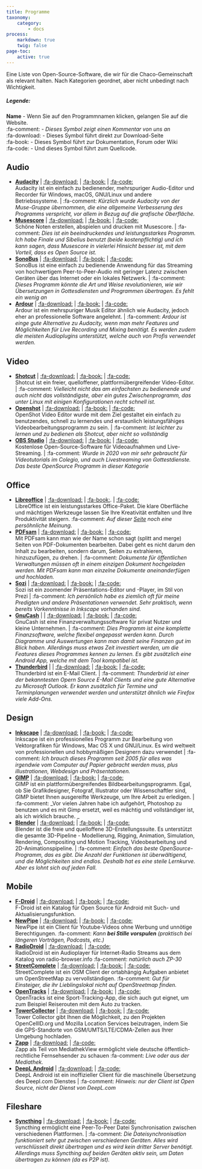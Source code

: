 ```yaml
---
title: Programme
taxonomy:
    category:
        - docs
process:
    markdown: true
    twig: false
page-toc:
    active: true
---
```


Eine Liste von Open-Source-Software, die wir für die Chaco-Gemeinschaft als relevant halten. Nach Kategorien geordnet, aber nicht unbedingt nach Wichtigkeit.
##### Legende:
**Name**  -  Wenn Sie auf den Programmnamen klicken, gelangen Sie auf die Website.
<br>  :fa-comment:  -  _Dieses Symbol zeigt einen Kommentar von uns an_
<br>  :fa-download:  -  Dieses Symbol führt direkt zur Download-Seite
<br>  :fa-book:  -  Dieses Symbol führt zur Dokumentation, Forum oder Wiki
<br>  :fa-code:  -  Und dieses Symbol führt zum Quellcode.

<!--Verwende folgende Zeile als Vorlage, um neue Programme in die Liste einzufügen, dann einfach mit den entsprechenden Links, Bescreibung und Kommentare ergänzen.

**[Programm](?target=_blank)**  |  [:fa-download:](?target=_blank)  |  [:fa-book:](?target=_blank)  |  [:fa-code:](?target=_blank) <br> Beschreibung  |  :fa-comment: _Kommentar_

-->

## Audio
* **[Audacity](https://www.audacityteam.org?target=_blank)** | [:fa-download:](https://www.audacityteam.org/download?target=_blank)  |  [:fa-book:](https://www.audacityteam.org/help/documentation?target=_blank)  |  [:fa-code:](https://github.com/audacity/audacity?target=_blank) <br> Audacity ist ein einfach zu bedienender, mehrspuriger Audio-Editor und Recorder für Windows, macOS, GNU/Linux und andere Betriebssysteme.  |  :fa-comment: _Kürzlich wurde Audacity von der Muse-Gruppe übernommen, die eine allgemeine Verbesserung des Programms verspricht, vor allem in Bezug auf die grafische Oberfläche._
* **[Musescore](https://musescore.org/de?target=_blank)**  |  [:fa-download:](https://musescore.org/de/download?target=_blank)  |  [:fa-book:](https://musescore.org/de/unterstuetzung?target=_blank)  |  [:fa-code:](https://github.com/musescore/MuseScore?target=_blank) <br>Schöne Noten erstellen, abspielen und drucken mit Musescore. | :fa-comment: _Dies ist ein beeindruckendes und leistungsstarkes Programm. Ich habe Finale und Sibelius benutzt (beide kostenpflichtig) und ich kann sagen, dass Musescore in vielerlei Hinsicht besser ist, mit dem Vorteil, dass es Open Source ist._
* **[SonoBus](https://sonobus.net?target=_blank)**  |  [:fa-download:](https://sonobus.net/index.html#download?target=_blank)  |  [:fa-book:](https://sonobus.net/sonobus_userguide.html?target=_blank)  |  [:fa-code:](https://github.com/sonosaurus/sonobus?target=_blank) <br>SonoBus ist eine einfach zu bedienende Anwendung für das Streaming von hochwertigem Peer-to-Peer-Audio mit geringer Latenz zwischen Geräten über das Internet oder ein lokales Netzwerk.   |  :fa-comment: _Dieses Programm könnte die Art und Weise revolutionieren, wie wir Übersetzungen in Gottesdiensten und Programmen übertragen. Es fehlt ein wenig an_
* **[Ardour](https://ardour.org/?target=_blank)**  |  [:fa-download:](https://community.ardour.org/download?target=_blank)  |  [:fa-book:](https://manual.ardour.org/toc/?target=_blank)  |  [:fa-code:](https://github.com/Ardour/ardour?target=_blank) <br>Ardour ist ein mehrspuriger Musik Editor ähnlich wie Audacity, jedoch eher an professionelle Software angelehnt.  |  :fa-comment: _Ardour ist einge gute Alternative zu Audacity, wenn man mehr Features und Möglichkeiten für Live Recording und Mixing benötigt. Es werden zudem die meisten Audioplugins unterstützt, welche auch von Profis verwendet werden._


## Video
* **[Shotcut](https://shotcut.org?target=_blank)**  |  [:fa-download:](https://shotcut.org/download/?target=_blank)  |  [:fa-book:](https://shotcut.org/howtos/?target=_blank)  |  [:fa-code:](https://github.com/mltframework/shotcut?target=_blank) <br> Shotcut ist ein freier, quelloffener, plattformübergreifender Video-Editor.  |  :fa-comment: _Vielleicht nicht das am einfachsten zu bedienende und auch nicht das vollständigste, aber ein gutes Zwischenprogramm, das unter Linux mit einigen Konfigurationen recht schnell ist._
* **[Openshot](https://www.openshot.org/de?target=_blank)**  |  [:fa-download:](https://www.openshot.org/download/?target=_blank)  |  [:fa-book:](https://www.openshot.org/de/user-guide/?target=_blank)  |  [:fa-code:](https://github.com/OpenShot?target=_blank) <br> OpenShot Video Editor wurde mit dem Ziel gestaltet ein einfach zu benutzendes, schnell zu lernendes und erstaunlich leistungsfähiges Videobearbeitungsprogramm zu sein.   |  :fa-comment: _Ist leichter zu lernen und zu bedienen als Shotcut, aber nicht so vollstándig_
* **[OBS Studio](https://obsproject.com/de?target=_blank)**  |  [:fa-download:](https://obsproject.com/de/download?target=_blank)  |  [:fa-book:](https://obsproject.com/de/help?target=_blank)  |  [:fa-code:](https://github.com/obsproject/obs-studio?target=_blank) <br> Kostenlose Open-Source-Software für Videoaufnahmen und Live-Streaming.  |  :fa-comment: _Wurde in 2020 von mir sehr gebraucht für Videotutorials im Colegio, und auch Livestreaming von Gottestdienste. Das beste OpenSource Programm in dieser Kategorie_


## Office
* **[Libreoffice](https://libreoffice.org?target=_blank)**  |   [:fa-download:](https://de.libreoffice.org/download/download?target=_blank) | [:fa-book:](https://de.libreoffice.org/get-help/community-support?target=_blank).  |  [:fa-code:](https://gerrit.libreoffice.org/q/status:open+-is:wip?target=_blank) <br>LibreOffice ist ein leistungsstarkes Office-Paket. Die klare Oberfläche und mächtigen Werkzeuge lassen Sie Ihre Kreativität entfalten und Ihre Produktivität steigern. :fa-comment: _Auf dieser [Seite](libreoffice) noch eine persöhnliche Meinung._
* **[PDFsam](https://pdfsam.org/?target=_blank)**  |  [:fa-download:](https://pdfsam.org/download-pdfsam-basic/?target=_blank)  |  [:fa-book:](https://pdfsam.org/documentation/?target=_blank)  |  [:fa-code:](https://github.com/torakiki/pdfsam?target=_blank) <br> Mit PDFsam kann man wie der Name schon sagt (splitt and merge) Seiten von PDF-Dokumenten bearbeiten. Dabei geht es nicht darum den Inhalt zu bearbeiten, sondern darum, Seiten zu extrahieren, hinzuzufügen, zu drehen.  |  :fa-comment: _Dokumente für öffentlichen Verwaltungen müssen oft in einem einzigen Dokument hochgeladen werden. Mit PDFsam kann man einzelne Dokumente aneinanderfügen und hochladen._
* **[Sozi](https://sozi.baierouge.fr/pages/10-about-de.html?target=_blank)**  |  [:fa-download:](https://sozi.baierouge.fr/pages/20-install-de.html?target=_blank)  |  [:fa-book:](https://sozi.baierouge.fr/pages/30-documentation-de.html?target=_blank)  |  [:fa-code:](https://github.com/sozi-projects/Sozi?target=_blank) <br> Sozi ist ein zoomender Präsentations-Editor und -Player, im Stil von Prezi  |  :fa-comment: _Ich persönlich habe es ziemlich oft für meine Predigten und andere Präsentationen verwendet. Sehr praktisch, wenn bereits Vorkenntnisse in Inkscape vorhanden sind._
* **[GnuCash](https://gnucash.org/?target=_blank)** | |  [:fa-download:](https://gnucash.org/download.phtml?target=_blank)  |  [:fa-book:](https://gnucash.org/viewdoc.phtml?rev=4&lang=C&doc=help?target=_blank)  |  [:fa-code:](https://github.com/Gnucash/gnucash?target=_blank) <br> GnuCash ist eine Finanzverwaltungssoftware für privat Nutzer und kleine Unternehmen.  |  :fa-comment: _Dies Programm ist eine komplette Finanzsoftware, welche flexibel angepasst werden kann. Durch Diagramme und Auswertungen kann man damit seine Finanzen gut im Blick haben. Allerdings muss etwas Zeit investiert werden, um die Features dieses Programmes kennen zu lernen. Es gibt zusätzlich eine Android App, welche mit dem Tool kompatibel ist._
* **[Thunderbird](https://www.thunderbird.net?target=_blank)** | |  [:fa-download:](https://www.thunderbird.net/thunderbird/all/?target=_blank)  |  [:fa-book:](https://support.mozilla.org/products/thunderbird?target=_blank)  |  [:fa-code:](https://hg.mozilla.org/mozilla-central?target=_blank) <br> Thunderbird ist ein E-Mail Client.  |  :fa-comment: _Thunderbrid ist einer der bekanntesten Opern Source E-Mail Clients und eine gute Alternative zu Microsoft Outlook. Er kann zusätzlich für Termine und Terminplanungen verwendet werden und unterstützt ähnlich wie Firefox viele Add-Ons._


## Design
* **[Inkscape](https://inkscape.org/de?target=_blank)**  |  [:fa-download:](https://inkscape.org/de/release/inkscape-1.0.2/?target=_blank)  |  [:fa-book:](https://inkscape.org/de/lernen/?target=_blank)  |  [:fa-code:](https://gitlab.com/inkscape/inkscape?target=_blank) <br> Inkscape ist ein professionelles Programm zur Bearbeitung von Vektorgrafiken für Windows, Mac OS X und GNU/Linux. Es wird weltweit von professionellen und hobbymäßigen Designern dazu verwendet   |  :fa-comment: _Ich brauch dieses Programm seit 2005 für alles was irgendwie vom Computer auf Papier gebracht werden muss, plus illustrationen, Webdesign und Präsentationen._
* **[GIMP](https://gimp.org?target=_blank)**  |  [:fa-download:](https://www.gimp.org/downloads/?target=_blank)  |  [:fa-book:](https://www.gimp.org/docs/?target=_blank)  |  [:fa-code:](https://gitlab.gnome.org/GNOME/gimp?target=_blank) <br> GIMP ist ein plattformübergreifendes Bildbearbeitungsprogramm. Egal, ob Sie Grafikdesigner, Fotograf, Illustrator oder Wissenschaftler sind, GIMP bietet Ihnen ausgereifte Werkzeuge, um Ihre Arbeit zu erledigen.  |  :fa-comment: _Vor vielen Jahren habe ich aufgehört, Photoshop zu benutzen und es mit Gimp ersetzt, weil es mächtig und vollständiger ist, als ich wirklich brauche. _
* **[Blender](https://blender.org?target=_blank)**  |  [:fa-download:](https://www.blender.org/download/?target=_blank)  |  [:fa-book:](https://www.blender.org/support/?target=_blank)  |  [:fa-code:](https://www.blender.org/get-involved/developers/?target=_blank) <br> Blender ist die freie und quelloffene 3D-Erstellungssuite. Es unterstützt die gesamte 3D-Pipeline - Modellierung, Rigging, Animation, Simulation, Rendering, Compositing und Motion Tracking, Videobearbeitung und 2D-Animationspipeline.  |  :fa-comment: _Einfach das beste OpenSource-Programm, das es gibt. Die Anzahl der Funktionen ist überwältigend, und die Möglichkeiten sind endlos. Deshalb hat es eine steile Lernkurve. Aber es lohnt sich auf jeden Fall._


## Mobile
* **[F-Droid](https://f-droid.org/?target=_blank)**  |  [:fa-download:](https://f-droid.org/de/packages/org.fdroid.fdroid/?target=_blank) |  [:fa-book:](https://f-droid.org/en/docs/?target=_blank) | [:fa-code:](https://gitlab.com/fdroid/fdroidclient/?target=_blank) <br>F-Droid ist ein Katalog für Open Source für Android mit Such- und Aktualisierungsfunktion.
* **[NewPipe](https://newpipe.net/?target=_blank)**  |  [:fa-download:](https://f-droid.org/de/packages/org.schabi.newpipe/?target=_blank) | [:fa-book:](https://teamnewpipe.github.io/documentation?target=_blank) | [:fa-code:](https://github.com/TeamNewPipe/NewPipe?target=_blank) <br>NewPipe ist ein Client für Youtube-Videos ohne Werbung und unnötige Berechtigungen. :fa-comment: _Kann **bei Stille vorspulen** (praktisch bei längeren Vorträgen, Podcasts, etc.)_
* **[RadioDroid](https://github.com/segler-alex/RadioDroid?target=_blank)**  |  [:fa-download:](https://f-droid.org/packages/net.programmierecke.radiodroid2?target=_blank) | [:fa-code:](https://github.com/segler-alex/RadioDroid?target=_blank) <br>RadioDroid ist ein Audioplayer für Internet-Radio Streams aus dem Katalog von radio-browser.info :fa-comment: _natürlich auch ZP-30_
* **[StreetComplete](https://github.com/streetcomplete/StreetComplete?target=_blank)**  |   [:fa-download:](https://f-droid.org/de/packages/de.westnordost.streetcomplete/?target=_blank) | [:fa-book:](https://wiki.openstreetmap.org/wiki/StreetComplete?target=_blank) | [:fa-code:](https://github.com/streetcomplete/StreetComplete/?target=_blank) <br>StreetComplete ist ein OSM Client der ortabhängig Aufgaben anbietet um OpenStreetMap zu vervollständigen. :fa-comment: _Gut für Einsteiger, die ihr Lieblingslokal nicht auf OpenStreetmap finden._
* **[OpenTracks](https://opentracksapp.com?target=_blank)**  |  [:fa-download:](https://f-droid.org/en/packages/de.dennisguse.opentracks?target=_blank) | [:fa-book:](https://github.com/OpenTracksApp/OpenTracks?target=_blank) | [:fa-code:](https://github.com/OpenTracksApp/OpenTracks?target=_blank) <br>OpenTracks ist eine Sport-Tracking-App, die sich auch gut eignet, um zum Beispiel Reiserouten mit dem Auto zu tracken.
* **[TowerCollector](https://zamojski.info/Features,Tower-Collector.html?target=_blank)**  |  [:fa-download:](https://f-droid.org/packages/info.zamojski.soft.towercollector?target=_blanl) | [:fa-book:](https://zamojski.info/FAQ,Tower-Collector.html?target=_blank) | [:fa-code:](https://github.com/zamojski/TowerCollector?target=_blank) <br>Tower Collector gibt Ihnen die Möglichkeit, zu den Projekten OpenCellID.org und Mozilla Location Services beizutragen, indem Sie die GPS-Standorte von GSM/UMTS/LTE/CDMA-Zellen aus Ihrer Umgebung hochladen.
* **[Zapp](https://mediathekview.de/news/zapp/?target=_blank)**  |   [:fa-download:](https://f-droid.org/de/packages/de.christinecoenen.code.zapp/?target=_blank) | [:fa-code:](https://github.com/mediathekview/zapp/?target=_blank) <br> Zapp als Teil von MediathekView ermöglicht viele deutsche öffentlich-rechtliche Fernsehsender zu schauen :fa-comment: _Live oder aus der Mediathek._
* **[DeepL Android](https://fossdroid.com/a/deepl.html?target=_blank)**  |  [:fa-download:](https://f-droid.org/packages/com.example.deeplviewer/?target=_blank)  | [:fa-code: ](https://github.com/sakusaku3939/DeepLAndroid?target=_blank) <br> DeepL Android ist ein inoffizieller Client für die maschinelle Übersetzung des Deepl.com Dienstes |  :fa-comment: _Hinweis: nur der Client ist Open Source, nicht der Dienst von DeepL.com_

## Fileshare
* **[Syncthing](https://syncthing.net/?target=_blank)**  |  [:fa-download:](https://syncthing.net/downloads/?target=_blank) | [:fa-book:](https://docs.syncthing.net/?target=_blank) | [:fa-code: ](https://github.com/syncthing/syncthing?target=_blank) <br> Syncthing ermöglicht eine Peer-To-Peer Datei Synchronisation zwischen verschiedenen Plattformen. |  :fa-comment: _Die Dateisynchronisation funktioniert sehr gut zwischen verschiedenen Geräten. Alles wird verschlüsselt direkt übertragen und es wird kein dritter Server benötigt. Allerdings muss Syncthing auf beiden Geräten aktiv sein, um Daten übertragen zu können (da es P2P ist)._

